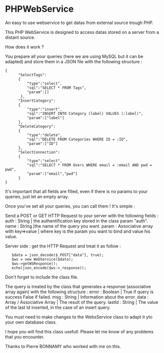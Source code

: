 # PHPWebService
An easy to use webservice to get datas from external source trough PHP.

This PHP WebService is designed to access datas stored on a server from a distant source.

How does it work ?

You prepare all your queries (here we are using MySQL but it can be adapted) and store them in a JSON file with the following structure : 
```
{
      "SelectTags":
      {
          "type":"select",
          "sql":"SELECT * FROM Tags",
          "param":[]
       },
      "InsertCategory": 
      {
          "type":"insert",
          "sql":"INSERT INTO Category (label) VALUES (:label)",
          "param":["label"]
      },
      "DeleteCategory":
      {
          "type":"delete",
          "sql":"DELETE FROM Categories WHERE ID = :ID",
          "param":["ID"]
      },
      "SelectConnection":
      {
          "type":"select",
          "sql":"SELECT * FROM Users WHERE email = :email AND pwd = pwd",
          "param":["email","pwd"]
      }
}
```
It's important that all fields are filled, even if there is no params to your queries, just let an empty array.

Once you've set all your queries, you can call them ! It's simple : 

Send a POST or GET HTTP Request to your server with the following fields :
  auth : String | the authentification key stored in the class param "auth".
  name : String |the name of the query you want.
  param : Associative array with key=>value | where key is the param you want to bind and value his value.
  
Server side : get the HTTP Request and treat it as follow :
```
   $data = json_decode($_POST["data"], true);
   $ws = new WebService($data);
   $ws->getWSResponse();
   echo(json_encode($ws->_response));
 ``` 
Don't forget to include the class file.

The query is treated by the class that generates a response (associative array again) with the following structure :
  error : Boolean | True if query is success False if failed.
  msg : String | Information about the error.
  data : Array / Associative Array | The result of the query.
  lastId : String | The value of the last Id inserted, in the case of an insert query.
  
You must need to make changes to the WebsService class to adapt it yto your own database class. 

I hope you will find this class usefull. Please let me know of any problems that you encounter. 

Thanks to Pierre BONNAMY who worked with me on this.
  
